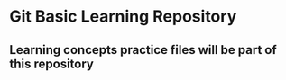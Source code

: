 # Git Basic Learning Repository
## Learning concepts practice files will be part of this repository

